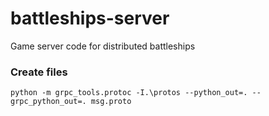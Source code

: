# battleships-server

Game server code for distributed battleships

### Create files

`python -m grpc_tools.protoc -I.\protos --python_out=. --grpc_python_out=. msg.proto`
